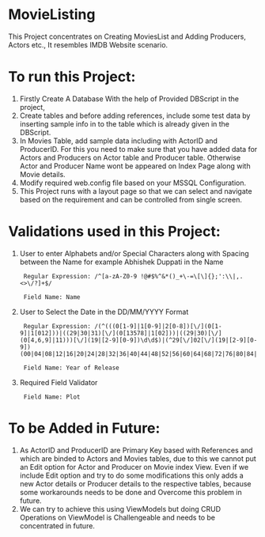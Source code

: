 # MovieListing
This Project concentrates on Creating MoviesList and Adding Producers, Actors etc., It resembles IMDB Website scenario.

# To run this Project:

1. Firstly Create A Database With the help of Provided DBScript in the project, 
2. Create tables and before adding references, include some test data by inserting sample info in to the table which is already given in the DBScript.
3. In Movies Table, add sample data including with ActorID and ProducerID. For this you need to make sure that you have added data for Actors and Producers on Actor table and Producer table. Otherwise Actor and Producer Name wont be appeared on Index Page along with Movie details.
4. Modify required web.config file based on your MSSQL Configuration.
5. This Project runs with a layout page so that we can select and navigate based on the requirement and can be controlled from single screen.

# Validations used in this Project:

1. User to enter Alphabets and/or Special Characters along with Spacing between the Name for example Abhishek Duppati in the Name

        Regular Expression: /^[a-zA-Z0-9 !@#$%^&*()_+\-=\[\]{};':\\|,.<>\/?]+$/

        Field Name: Name

2. User to Select the Date in the DD/MM/YYYY Format

        Regular Expression: /(^(((0[1-9]|1[0-9]|2[0-8])[\/](0[1-9]|1[012]))|((29|30|31)[\/](0[13578]|1[02]))|((29|30)[\/](0[4,6,9]|11)))[\/](19|[2-9][0-9])\d\d$)|(^29[\/]02[\/](19|[2-9][0-9])(00|04|08|12|16|20|24|28|32|36|40|44|48|52|56|60|64|68|72|76|80|84|88|92|96)$)/

        Field Name: Year of Release
        
3. Required Field Validator

        Field Name: Plot
        
# To be Added in Future:

1. As ActorID and ProducerID are Primary Key based with References and which are binded to Actors and Movies tables, due to this we cannot put an Edit option for Actor and Producer on Movie index View. Even if we include Edit option and try to do some modifications this only adds a new Actor details or Producer details to the respective tables, because some workarounds needs to be done and Overcome this problem in future.
2. We can try to achieve this using ViewModels but doing CRUD Operations on ViewModel is Challengeable and needs to be concentrated in future.
        
